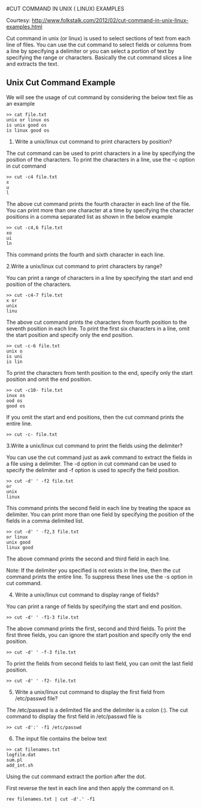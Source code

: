 #CUT COMMAND IN UNIX ( LINUX) EXAMPLES

Courtesy: http://www.folkstalk.com/2012/02/cut-command-in-unix-linux-examples.html

Cut command in unix (or linux) is used to select sections of text from each line of files. You can use the cut command to select fields or columns from a line by specifying a delimiter or you can select a portion of text by specifying the range or characters. Basically the cut command slices a line and extracts the text.

## Unix Cut Command Example

We will see the usage of cut command by considering the below text file as an example

```
>> cat file.txt
unix or linux os
is unix good os
is linux good os
```

1. Write a unix/linux cut command to print characters by position?

The cut command can be used to print characters in a line by specifying the position of the characters. To print the characters in a line, use the -c option in cut command

```
>> cut -c4 file.txt
x
u
l
```

The above cut command prints the fourth character in each line of the file. You can print more than one character at a time by specifying the character positions in a comma separated list as shown in the below example
```
>> cut -c4,6 file.txt
xo
ui
ln
```
This command prints the fourth and sixth character in each line.

2.Write a unix/linux cut command to print characters by range?

You can print a range of characters in a line by specifying the start and end position of the characters.
```
>> cut -c4-7 file.txt
x or
unix
linu
```
The above cut command prints the characters from fourth position to the seventh position in each line. To print the first six characters in a line, omit the start position and specify only the end position.
```
>> cut -c-6 file.txt
unix o
is uni
is lin
```
To print the characters from tenth position to the end, specify only the start position and omit the end position.
```
>> cut -c10- file.txt
inux os
ood os
good os
```
If you omit the start and end positions, then the cut command prints the entire line.
```
>> cut -c- file.txt
```
3.Write a unix/linux cut command to print the fields using the delimiter?

You can use the cut command just as awk command to extract the fields in a file using a delimiter. The -d option in cut command can be used to specify the delimiter and -f option is used to specify the field position.
```
>> cut -d' ' -f2 file.txt
or
unix
linux
```
This command prints the second field in each line by treating the space as delimiter. You can print more than one field by specifying the position of the fields in a comma delimited list.
```
>> cut -d' ' -f2,3 file.txt
or linux
unix good
linux good
```
The above command prints the second and third field in each line.

Note: If the delimiter you specified is not exists in the line, then the cut command prints the entire line. To suppress these lines use the -s option in cut command.

4. Write a unix/linux cut command to display range of fields?

You can print a range of fields by specifying the start and end position.
```
>> cut -d' ' -f1-3 file.txt
```
The above command prints the first, second and third fields. To print the first three fields, you can ignore the start position and specify only the end position.
```
>> cut -d' ' -f-3 file.txt
```
To print the fields from second fields to last field, you can omit the last field position.
```
>> cut -d' ' -f2- file.txt
```
5. Write a unix/linux cut command to display the first field from /etc/passwd file?

The /etc/passwd is a delimited file and the delimiter is a colon (:). The cut command to display the first field in /etc/passwd file is
```
>> cut -d':' -f1 /etc/passwd
```
6. The input file contains the below text
```
>> cat filenames.txt
logfile.dat
sum.pl
add_int.sh
```
Using the cut command extract the portion after the dot.

First reverse the text in each line and then apply the command on it.
```
rev filenames.txt | cut -d'.' -f1
```
